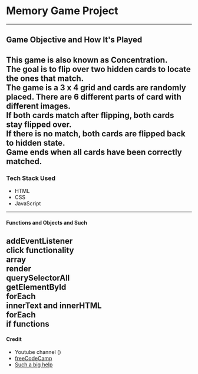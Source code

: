 # Memory Game Project
---
## Game Objective and How It's Played
This game is also known as Concentration.\
The goal is to flip over two hidden cards to locate the ones that match.\
The game is a 3 x 4 grid and cards are randomly placed. There are 6 different parts of card with different images.\
If both cards match after flipping, both cards stay flipped over.\
If there is no match, both cards are flipped back to hidden state.\
Game ends when all cards have been correctly matched.
---
### Tech Stack Used
- HTML
- CSS
- JavaScript
---
#### Functions and Objects and Such
addEventListener\
click functionality\
array\
render\
querySelectorAll\
getElementById\
forEach\
innerText and innerHTML\
forEach\
if functions
---
#### Credit
- Youtube channel ()
- [freeCodeCamp](https://freecodecamp.org)
- [Such a big help](https://github.com/PoBlue/memory-game)
